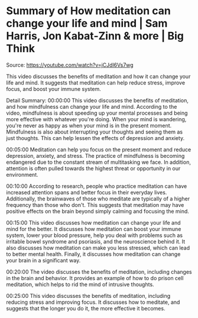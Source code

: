 # Summary of How meditation can change your life and mind | Sam Harris, Jon Kabat-Zinn & more | Big Think

Source: https://youtube.com/watch?v=jCJdl6Vs7wg

This video discusses the benefits of meditation and how it can change your life and mind. It suggests that meditation can help reduce stress, improve focus, and boost your immune system.

Detail Summary: 
00:00:00
This video discusses the benefits of meditation, and how mindfulness can change your life and mind. According to the video, mindfulness is about speeding up your mental processes and being more effective with whatever you're doing. When your mind is wandering, you're never as happy as when your mind is in the present moment. Mindfulness is also about interrupting your thoughts and seeing them as just thoughts. This can help lessen the effects of depression and anxiety.

00:05:00
Meditation can help you focus on the present moment and reduce depression, anxiety, and stress. The practice of mindfulness is becoming endangered due to the constant stream of multitasking we face. In addition, attention is often pulled towards the highest threat or opportunity in our environment.

00:10:00
According to research, people who practice meditation can have increased attention spans and better focus in their everyday lives. Additionally, the brainwaves of those who meditate are typically of a higher frequency than those who don't. This suggests that meditation may have positive effects on the brain beyond simply calming and focusing the mind.

00:15:00
This video discusses how meditation can change your life and mind for the better. It discusses how meditation can boost your immune system, lower your blood pressure, help you deal with problems such as irritable bowel syndrome and psoriasis, and the neuroscience behind it. It also discusses how meditation can make you less stressed, which can lead to better mental health. Finally, it discusses how meditation can change your brain in a significant way.

00:20:00
The video discusses the benefits of meditation, including changes in the brain and behavior. It provides an example of how to do prison cell meditation, which helps to rid the mind of intrusive thoughts.

00:25:00
This video discusses the benefits of meditation, including reducing stress and improving focus. It discusses how to meditate, and suggests that the longer you do it, the more effective it becomes.

